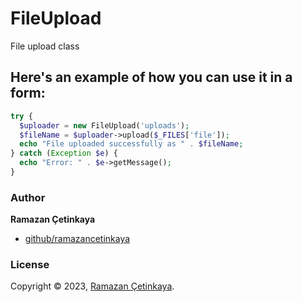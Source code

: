 # FileUpload
File upload class 

## Here's an example of how you can use it in a form:
```php
try {
  $uploader = new FileUpload('uploads');
  $fileName = $uploader->upload($_FILES['file']);
  echo "File uploaded successfully as " . $fileName;
} catch (Exception $e) {
  echo "Error: " . $e->getMessage();
}
```

### Author

**Ramazan Çetinkaya**

* [github/ramazancetinkaya](https://github.com/ramazancetinkaya)

### License

Copyright © 2023, [Ramazan Çetinkaya](https://github.com/ramazancetinkaya).

